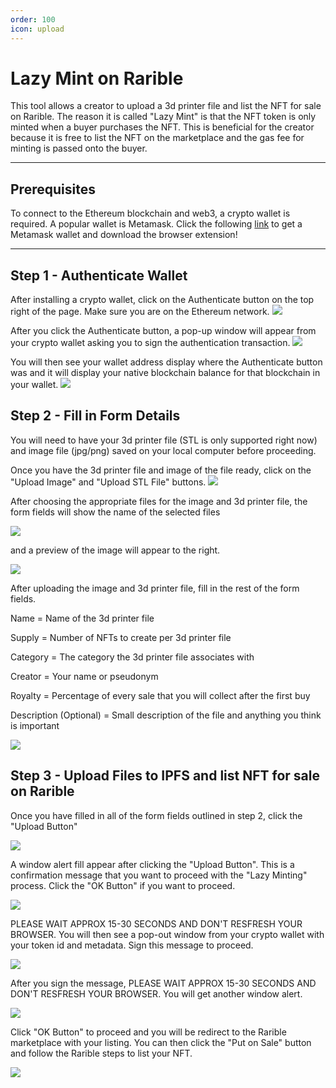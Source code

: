 ```yaml
---
order: 100
icon: upload
---
```

# Lazy Mint on Rarible

This tool allows a creator to upload a 3d printer file and list the NFT for sale on Rarible. The reason it is called "Lazy Mint" is that the NFT token is only minted when a buyer purchases the NFT. This is beneficial for the creator because it is free to list the NFT on the marketplace and the gas fee for minting is passed onto the buyer.  


---

## Prerequisites

To connect to the Ethereum blockchain and web3, a crypto wallet is required. A popular wallet is Metamask. Click the following [link](https://metamask.io/) to get a Metamask wallet and download the browser extension!

---

## Step 1 - Authenticate Wallet

After installing a crypto wallet, click on the Authenticate button on the top right of the page. Make sure you are on the Ethereum network.
![](../static/LazyMintImages/AuthenticateButton.png)


After you click the Authenticate button, a pop-up window will appear from your crypto wallet asking you to sign the authentication transaction.
![](../static/LazyMintImages/SignatureRequest.png)

You will then see your wallet address display where the Authenticate button was and it will display your native blockchain balance for that blockchain in your wallet.
![](../static/LazyMintImages/Authenticated.png)


## Step 2 - Fill in Form Details

You will need to have your 3d printer file (STL is only supported right now) and image file (jpg/png) saved on your local computer before proceeding. 

Once you have the 3d printer file and image of the file ready, click on the "Upload Image" and "Upload STL File" buttons.
![](../static/LazyMintImages/UploadForms.png)

After choosing the appropriate files for the image and 3d printer file, the form fields will show the name of the selected files

![](../static/LazyMintImages/UploadFormsFileSelected.png)

and a preview of the image will appear to the right.

![](../static/LazyMintImages/Preview.png)

After uploading the image and 3d printer file, fill in the rest of the form fields.

Name = Name of the 3d printer file

Supply = Number of NFTs to create per 3d printer file

Category = The category the 3d printer file associates with

Creator = Your name or pseudonym 

Royalty = Percentage of every sale that you will collect after the first buy

Description (Optional) = Small description of the file and anything you think is important

![](../static/LazyMintImages/FormFields.png)

## Step 3 - Upload Files to IPFS and list NFT for sale on Rarible

Once you have filled in all of the form fields outlined in step 2, click the "Upload Button"

![](../static/LazyMintImages/UploadButton.png)

A window alert fill appear after clicking the "Upload Button". This is a confirmation message that you want to proceed with the "Lazy Minting" process. Click the "OK Button" if you want to proceed.

![](../static/LazyMintImages/WindowAlert1.png)

PLEASE WAIT APPROX 15-30 SECONDS AND DON'T RESFRESH YOUR BROWSER. You will then see a pop-out window from your crypto wallet with your token id and metadata. Sign this message to proceed.

![](../static/LazyMintImages/LazyMintSignatureRequest.png)

After you sign the message, PLEASE WAIT APPROX 15-30 SECONDS AND DON'T RESFRESH YOUR BROWSER. You will get another window alert.

![](../static/LazyMintImages/WindowAlert2.png)

Click "OK Button" to proceed and you will be redirect to the Rarible marketplace with your listing. You can then click the "Put on Sale" button and follow the Rarible steps to list your NFT.

![](../static/LazyMintImages/Rarible.png)